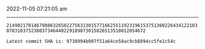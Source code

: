 2022-11-05 07:21:05 am

---

`2149021701467988632650227563130157716625511923196153751360226434122103078310375238037346440229189073015826513518012054672`

`Latest commit SHA is: 9738994b007f51a64ce58ac9cb8894cc5fe1c54c `
